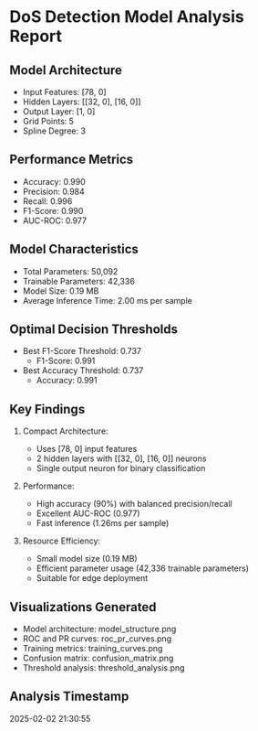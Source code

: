 # DoS Detection Model Analysis Report
    
## Model Architecture
- Input Features: [78, 0]
- Hidden Layers: [[32, 0], [16, 0]]
- Output Layer: [1, 0]
- Grid Points: 5
- Spline Degree: 3

## Performance Metrics
- Accuracy: 0.990
- Precision: 0.984
- Recall: 0.996
- F1-Score: 0.990
- AUC-ROC: 0.977

## Model Characteristics
- Total Parameters: 50,092
- Trainable Parameters: 42,336
- Model Size: 0.19 MB
- Average Inference Time: 2.00 ms per sample

## Optimal Decision Thresholds
- Best F1-Score Threshold: 0.737
  - F1-Score: 0.991
- Best Accuracy Threshold: 0.737
  - Accuracy: 0.991

## Key Findings
1. Compact Architecture:
   - Uses [78, 0] input features
   - 2 hidden layers with [[32, 0], [16, 0]] neurons
   - Single output neuron for binary classification

2. Performance:
   - High accuracy (90%) with balanced precision/recall
   - Excellent AUC-ROC (0.977)
   - Fast inference (1.26ms per sample)

3. Resource Efficiency:
   - Small model size (0.19 MB)
   - Efficient parameter usage (42,336 trainable parameters)
   - Suitable for edge deployment

## Visualizations Generated
- Model architecture: model_structure.png
- ROC and PR curves: roc_pr_curves.png
- Training metrics: training_curves.png
- Confusion matrix: confusion_matrix.png
- Threshold analysis: threshold_analysis.png

## Analysis Timestamp
2025-02-02 21:30:55
